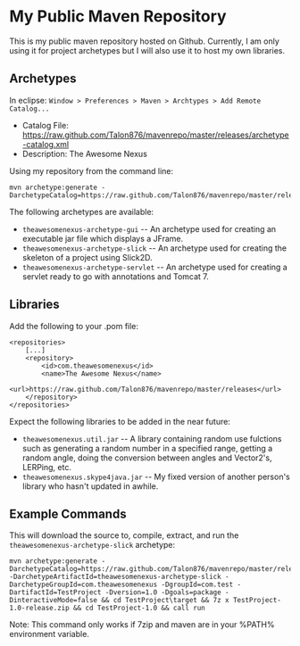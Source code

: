 My Public Maven Repository
==========================
This is my public maven repository hosted on Github. Currently, I am only using it for project archetypes but I will also use it to host my own libraries.


Archetypes
---------

In eclipse: `Window > Preferences > Maven > Archtypes > Add Remote Catalog...`

* Catalog File: https://raw.github.com/Talon876/mavenrepo/master/releases/archetype-catalog.xml
* Description: The Awesome Nexus

Using my repository from the command line:
	
	mvn archetype:generate -DarchetypeCatalog=https://raw.github.com/Talon876/mavenrepo/master/releases/
	
The following archetypes are available:

* `theawesomenexus-archetype-gui` -- An archetype used for creating an executable jar file which displays a JFrame.
* `theawesomenexus-archetype-slick` -- An archetype used for creating the skeleton of a project using Slick2D.
* `theawesomenexus-archetype-servlet` -- An archetype used for creating a servlet ready to go with annotations and Tomcat 7.

	
Libraries
---------

Add the following to your .pom file:

	<repositories>
		[...]
		<repository>
			<id>com.theawesomenexus</id>
			<name>The Awesome Nexus</name>
			<url>https://raw.github.com/Talon876/mavenrepo/master/releases</url>
		</repository>
	</repositories>
	
Expect the following libraries to be added in the near future:

* `theawesomenexus.util.jar` -- A library containing random use fulctions such as generating a random number in a specified range, getting a random angle, doing the conversion between angles and Vector2's, LERPing, etc.
* `theawesomenexus.skype4java.jar` -- My fixed version of another person's library who hasn't updated in awhile.

Example Commands
----------------

This will download the source to, compile, extract, and run the `theawesomenexus-archetype-slick` archetype:
	
	mvn archetype:generate -DarchetypeCatalog=https://raw.github.com/Talon876/mavenrepo/master/releases/ -DarchetypeArtifactId=theawesomenexus-archetype-slick -DarchetypeGroupId=com.theawesomenexus -DgroupId=com.test -DartifactId=TestProject -Dversion=1.0 -Dgoals=package -DinteractiveMode=false && cd TestProject\target && 7z x TestProject-1.0-release.zip && cd TestProject-1.0 && call run

Note: This command only works if 7zip and maven are in your %PATH% environment variable.

